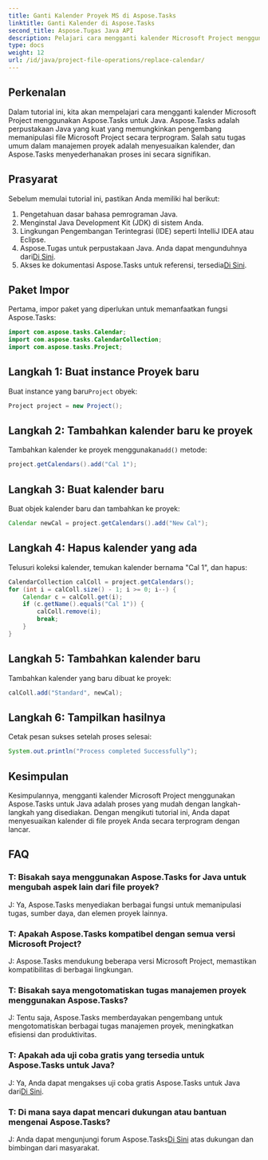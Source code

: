```yaml
---
title: Ganti Kalender Proyek MS di Aspose.Tasks
linktitle: Ganti Kalender di Aspose.Tasks
second_title: Aspose.Tugas Java API
description: Pelajari cara mengganti kalender Microsoft Project menggunakan Aspose.Tasks untuk Java. Panduan langkah demi langkah dengan contoh kode.
type: docs
weight: 12
url: /id/java/project-file-operations/replace-calendar/
---
```

## Perkenalan
Dalam tutorial ini, kita akan mempelajari cara mengganti kalender Microsoft Project menggunakan Aspose.Tasks untuk Java. Aspose.Tasks adalah perpustakaan Java yang kuat yang memungkinkan pengembang memanipulasi file Microsoft Project secara terprogram. Salah satu tugas umum dalam manajemen proyek adalah menyesuaikan kalender, dan Aspose.Tasks menyederhanakan proses ini secara signifikan.
## Prasyarat
Sebelum memulai tutorial ini, pastikan Anda memiliki hal berikut:
1. Pengetahuan dasar bahasa pemrograman Java.
2. Menginstal Java Development Kit (JDK) di sistem Anda.
3. Lingkungan Pengembangan Terintegrasi (IDE) seperti IntelliJ IDEA atau Eclipse.
4.  Aspose.Tugas untuk perpustakaan Java. Anda dapat mengunduhnya dari[Di Sini](https://releases.aspose.com/tasks/java/).
5.  Akses ke dokumentasi Aspose.Tasks untuk referensi, tersedia[Di Sini](https://reference.aspose.com/tasks/java/).

## Paket Impor
Pertama, impor paket yang diperlukan untuk memanfaatkan fungsi Aspose.Tasks:
```java
import com.aspose.tasks.Calendar;
import com.aspose.tasks.CalendarCollection;
import com.aspose.tasks.Project;
```

## Langkah 1: Buat instance Proyek baru
 Buat instance yang baru`Project` obyek:
```java
Project project = new Project();
```
## Langkah 2: Tambahkan kalender baru ke proyek
 Tambahkan kalender ke proyek menggunakan`add()` metode:
```java
project.getCalendars().add("Cal 1");
```
## Langkah 3: Buat kalender baru
Buat objek kalender baru dan tambahkan ke proyek:
```java
Calendar newCal = project.getCalendars().add("New Cal");
```
## Langkah 4: Hapus kalender yang ada
Telusuri koleksi kalender, temukan kalender bernama "Cal 1", dan hapus:
```java
CalendarCollection calColl = project.getCalendars();
for (int i = calColl.size() - 1; i >= 0; i--) {
    Calendar c = calColl.get(i);
    if (c.getName().equals("Cal 1")) {
        calColl.remove(i);
        break;
    }
}
```
## Langkah 5: Tambahkan kalender baru
Tambahkan kalender yang baru dibuat ke proyek:
```java
calColl.add("Standard", newCal);
```
## Langkah 6: Tampilkan hasilnya
Cetak pesan sukses setelah proses selesai:
```java
System.out.println("Process completed Successfully");
```

## Kesimpulan
Kesimpulannya, mengganti kalender Microsoft Project menggunakan Aspose.Tasks untuk Java adalah proses yang mudah dengan langkah-langkah yang disediakan. Dengan mengikuti tutorial ini, Anda dapat menyesuaikan kalender di file proyek Anda secara terprogram dengan lancar.
## FAQ
### T: Bisakah saya menggunakan Aspose.Tasks for Java untuk mengubah aspek lain dari file proyek?
J: Ya, Aspose.Tasks menyediakan berbagai fungsi untuk memanipulasi tugas, sumber daya, dan elemen proyek lainnya.
### T: Apakah Aspose.Tasks kompatibel dengan semua versi Microsoft Project?
J: Aspose.Tasks mendukung beberapa versi Microsoft Project, memastikan kompatibilitas di berbagai lingkungan.
### T: Bisakah saya mengotomatiskan tugas manajemen proyek menggunakan Aspose.Tasks?
J: Tentu saja, Aspose.Tasks memberdayakan pengembang untuk mengotomatiskan berbagai tugas manajemen proyek, meningkatkan efisiensi dan produktivitas.
### T: Apakah ada uji coba gratis yang tersedia untuk Aspose.Tasks untuk Java?
 J: Ya, Anda dapat mengakses uji coba gratis Aspose.Tasks untuk Java dari[Di Sini](https://releases.aspose.com/).
### T: Di mana saya dapat mencari dukungan atau bantuan mengenai Aspose.Tasks?
 J: Anda dapat mengunjungi forum Aspose.Tasks[Di Sini](https://forum.aspose.com/c/tasks/15) atas dukungan dan bimbingan dari masyarakat.